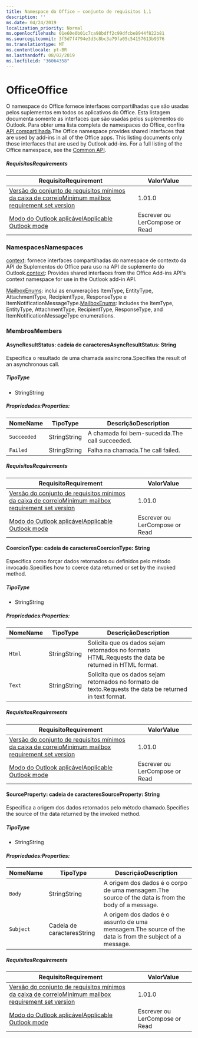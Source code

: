 ```yaml
---
title: Namespace do Office – conjunto de requisitos 1,1
description: ''
ms.date: 04/24/2019
localization_priority: Normal
ms.openlocfilehash: 01e60e0b01c7ca98bdff2c99dfcbe8944f822b81
ms.sourcegitcommit: 3f5d7f4794e3d3c8bc3a79fa05c54157613b9376
ms.translationtype: MT
ms.contentlocale: pt-BR
ms.lasthandoff: 08/02/2019
ms.locfileid: "36064358"
---
```

# <a name="office"></a><span data-ttu-id="b442c-102">Office</span><span class="sxs-lookup"><span data-stu-id="b442c-102">Office</span></span>

<span data-ttu-id="b442c-p101">O namespace do Office fornece interfaces compartilhadas que são usadas pelos suplementos em todos os aplicativos do Office. Esta listagem documenta somente as interfaces que são usadas pelos suplementos do Outlook. Para obter uma lista completa de namespaces do Office, confira [API compartilhada](/javascript/api/office).</span><span class="sxs-lookup"><span data-stu-id="b442c-p101">The Office namespace provides shared interfaces that are used by add-ins in all of the Office apps. This listing documents only those interfaces that are used by Outlook add-ins. For a full listing of the Office namespace, see the [Common API](/javascript/api/office).</span></span>

##### <a name="requirements"></a><span data-ttu-id="b442c-105">Requisitos</span><span class="sxs-lookup"><span data-stu-id="b442c-105">Requirements</span></span>

|<span data-ttu-id="b442c-106">Requisito</span><span class="sxs-lookup"><span data-stu-id="b442c-106">Requirement</span></span>| <span data-ttu-id="b442c-107">Valor</span><span class="sxs-lookup"><span data-stu-id="b442c-107">Value</span></span>|
|---|---|
|[<span data-ttu-id="b442c-108">Versão do conjunto de requisitos mínimos da caixa de correio</span><span class="sxs-lookup"><span data-stu-id="b442c-108">Minimum mailbox requirement set version</span></span>](/office/dev/add-ins/reference/requirement-sets/outlook-api-requirement-sets)| <span data-ttu-id="b442c-109">1.0</span><span class="sxs-lookup"><span data-stu-id="b442c-109">1.0</span></span>|
|[<span data-ttu-id="b442c-110">Modo do Outlook aplicável</span><span class="sxs-lookup"><span data-stu-id="b442c-110">Applicable Outlook mode</span></span>](/outlook/add-ins/#extension-points)| <span data-ttu-id="b442c-111">Escrever ou Ler</span><span class="sxs-lookup"><span data-stu-id="b442c-111">Compose or Read</span></span>|

### <a name="namespaces"></a><span data-ttu-id="b442c-112">Namespaces</span><span class="sxs-lookup"><span data-stu-id="b442c-112">Namespaces</span></span>

<span data-ttu-id="b442c-113">[context](office.context.md): fornece interfaces compartilhadas do namespace de contexto da API de Suplementos do Office para uso na API de suplemento do Outlook.</span><span class="sxs-lookup"><span data-stu-id="b442c-113">[context](office.context.md): Provides shared interfaces from the Office Add-ins API's context namespace for use in the Outlook add-in API.</span></span>

<span data-ttu-id="b442c-114">[MailboxEnums](/javascript/api/outlook/office.mailboxenums.attachmenttype?view=outlook-js-1.1): inclui as enumerações ItemType, EntityType, AttachmentType, RecipientType, ResponseType e ItemNotificationMessageType.</span><span class="sxs-lookup"><span data-stu-id="b442c-114">[MailboxEnums](/javascript/api/outlook/office.mailboxenums.attachmenttype?view=outlook-js-1.1): Includes the ItemType, EntityType, AttachmentType, RecipientType, ResponseType, and ItemNotificationMessageType enumerations.</span></span>

### <a name="members"></a><span data-ttu-id="b442c-115">Membros</span><span class="sxs-lookup"><span data-stu-id="b442c-115">Members</span></span>

#### <a name="asyncresultstatus-string"></a><span data-ttu-id="b442c-116">AsyncResultStatus: cadeia de caracteres</span><span class="sxs-lookup"><span data-stu-id="b442c-116">AsyncResultStatus: String</span></span>

<span data-ttu-id="b442c-117">Especifica o resultado de uma chamada assíncrona.</span><span class="sxs-lookup"><span data-stu-id="b442c-117">Specifies the result of an asynchronous call.</span></span>

##### <a name="type"></a><span data-ttu-id="b442c-118">Tipo</span><span class="sxs-lookup"><span data-stu-id="b442c-118">Type</span></span>

*   <span data-ttu-id="b442c-119">String</span><span class="sxs-lookup"><span data-stu-id="b442c-119">String</span></span>

##### <a name="properties"></a><span data-ttu-id="b442c-120">Propriedades:</span><span class="sxs-lookup"><span data-stu-id="b442c-120">Properties:</span></span>

|<span data-ttu-id="b442c-121">Nome</span><span class="sxs-lookup"><span data-stu-id="b442c-121">Name</span></span>| <span data-ttu-id="b442c-122">Tipo</span><span class="sxs-lookup"><span data-stu-id="b442c-122">Type</span></span>| <span data-ttu-id="b442c-123">Descrição</span><span class="sxs-lookup"><span data-stu-id="b442c-123">Description</span></span>|
|---|---|---|
|`Succeeded`| <span data-ttu-id="b442c-124">String</span><span class="sxs-lookup"><span data-stu-id="b442c-124">String</span></span>|<span data-ttu-id="b442c-125">A chamada foi bem-sucedida.</span><span class="sxs-lookup"><span data-stu-id="b442c-125">The call succeeded.</span></span>|
|`Failed`| <span data-ttu-id="b442c-126">String</span><span class="sxs-lookup"><span data-stu-id="b442c-126">String</span></span>|<span data-ttu-id="b442c-127">Falha na chamada.</span><span class="sxs-lookup"><span data-stu-id="b442c-127">The call failed.</span></span>|

##### <a name="requirements"></a><span data-ttu-id="b442c-128">Requisitos</span><span class="sxs-lookup"><span data-stu-id="b442c-128">Requirements</span></span>

|<span data-ttu-id="b442c-129">Requisito</span><span class="sxs-lookup"><span data-stu-id="b442c-129">Requirement</span></span>| <span data-ttu-id="b442c-130">Valor</span><span class="sxs-lookup"><span data-stu-id="b442c-130">Value</span></span>|
|---|---|
|[<span data-ttu-id="b442c-131">Versão do conjunto de requisitos mínimos da caixa de correio</span><span class="sxs-lookup"><span data-stu-id="b442c-131">Minimum mailbox requirement set version</span></span>](/office/dev/add-ins/reference/requirement-sets/outlook-api-requirement-sets)| <span data-ttu-id="b442c-132">1.0</span><span class="sxs-lookup"><span data-stu-id="b442c-132">1.0</span></span>|
|[<span data-ttu-id="b442c-133">Modo do Outlook aplicável</span><span class="sxs-lookup"><span data-stu-id="b442c-133">Applicable Outlook mode</span></span>](/outlook/add-ins/#extension-points)| <span data-ttu-id="b442c-134">Escrever ou Ler</span><span class="sxs-lookup"><span data-stu-id="b442c-134">Compose or Read</span></span>|

#### <a name="coerciontype-string"></a><span data-ttu-id="b442c-135">CoercionType: cadeia de caracteres</span><span class="sxs-lookup"><span data-stu-id="b442c-135">CoercionType: String</span></span>

<span data-ttu-id="b442c-136">Especifica como forçar dados retornados ou definidos pelo método invocado.</span><span class="sxs-lookup"><span data-stu-id="b442c-136">Specifies how to coerce data returned or set by the invoked method.</span></span>

##### <a name="type"></a><span data-ttu-id="b442c-137">Tipo</span><span class="sxs-lookup"><span data-stu-id="b442c-137">Type</span></span>

*   <span data-ttu-id="b442c-138">String</span><span class="sxs-lookup"><span data-stu-id="b442c-138">String</span></span>

##### <a name="properties"></a><span data-ttu-id="b442c-139">Propriedades:</span><span class="sxs-lookup"><span data-stu-id="b442c-139">Properties:</span></span>

|<span data-ttu-id="b442c-140">Nome</span><span class="sxs-lookup"><span data-stu-id="b442c-140">Name</span></span>| <span data-ttu-id="b442c-141">Tipo</span><span class="sxs-lookup"><span data-stu-id="b442c-141">Type</span></span>| <span data-ttu-id="b442c-142">Descrição</span><span class="sxs-lookup"><span data-stu-id="b442c-142">Description</span></span>|
|---|---|---|
|`Html`| <span data-ttu-id="b442c-143">String</span><span class="sxs-lookup"><span data-stu-id="b442c-143">String</span></span>|<span data-ttu-id="b442c-144">Solicita que os dados sejam retornados no formato HTML.</span><span class="sxs-lookup"><span data-stu-id="b442c-144">Requests the data be returned in HTML format.</span></span>|
|`Text`| <span data-ttu-id="b442c-145">String</span><span class="sxs-lookup"><span data-stu-id="b442c-145">String</span></span>|<span data-ttu-id="b442c-146">Solicita que os dados sejam retornados no formato de texto.</span><span class="sxs-lookup"><span data-stu-id="b442c-146">Requests the data be returned in text format.</span></span>|

##### <a name="requirements"></a><span data-ttu-id="b442c-147">Requisitos</span><span class="sxs-lookup"><span data-stu-id="b442c-147">Requirements</span></span>

|<span data-ttu-id="b442c-148">Requisito</span><span class="sxs-lookup"><span data-stu-id="b442c-148">Requirement</span></span>| <span data-ttu-id="b442c-149">Valor</span><span class="sxs-lookup"><span data-stu-id="b442c-149">Value</span></span>|
|---|---|
|[<span data-ttu-id="b442c-150">Versão do conjunto de requisitos mínimos da caixa de correio</span><span class="sxs-lookup"><span data-stu-id="b442c-150">Minimum mailbox requirement set version</span></span>](/office/dev/add-ins/reference/requirement-sets/outlook-api-requirement-sets)| <span data-ttu-id="b442c-151">1.0</span><span class="sxs-lookup"><span data-stu-id="b442c-151">1.0</span></span>|
|[<span data-ttu-id="b442c-152">Modo do Outlook aplicável</span><span class="sxs-lookup"><span data-stu-id="b442c-152">Applicable Outlook mode</span></span>](/outlook/add-ins/#extension-points)| <span data-ttu-id="b442c-153">Escrever ou Ler</span><span class="sxs-lookup"><span data-stu-id="b442c-153">Compose or Read</span></span>|

#### <a name="sourceproperty-string"></a><span data-ttu-id="b442c-154">SourceProperty: cadeia de caracteres</span><span class="sxs-lookup"><span data-stu-id="b442c-154">SourceProperty: String</span></span>

<span data-ttu-id="b442c-155">Especifica a origem dos dados retornados pelo método chamado.</span><span class="sxs-lookup"><span data-stu-id="b442c-155">Specifies the source of the data returned by the invoked method.</span></span>

##### <a name="type"></a><span data-ttu-id="b442c-156">Tipo</span><span class="sxs-lookup"><span data-stu-id="b442c-156">Type</span></span>

*   <span data-ttu-id="b442c-157">String</span><span class="sxs-lookup"><span data-stu-id="b442c-157">String</span></span>

##### <a name="properties"></a><span data-ttu-id="b442c-158">Propriedades:</span><span class="sxs-lookup"><span data-stu-id="b442c-158">Properties:</span></span>

|<span data-ttu-id="b442c-159">Nome</span><span class="sxs-lookup"><span data-stu-id="b442c-159">Name</span></span>| <span data-ttu-id="b442c-160">Tipo</span><span class="sxs-lookup"><span data-stu-id="b442c-160">Type</span></span>| <span data-ttu-id="b442c-161">Descrição</span><span class="sxs-lookup"><span data-stu-id="b442c-161">Description</span></span>|
|---|---|---|
|`Body`| <span data-ttu-id="b442c-162">String</span><span class="sxs-lookup"><span data-stu-id="b442c-162">String</span></span>|<span data-ttu-id="b442c-163">A origem dos dados é o corpo de uma mensagem.</span><span class="sxs-lookup"><span data-stu-id="b442c-163">The source of the data is from the body of a message.</span></span>|
|`Subject`| <span data-ttu-id="b442c-164">Cadeia de caracteres</span><span class="sxs-lookup"><span data-stu-id="b442c-164">String</span></span>|<span data-ttu-id="b442c-165">A origem dos dados é o assunto de uma mensagem.</span><span class="sxs-lookup"><span data-stu-id="b442c-165">The source of the data is from the subject of a message.</span></span>|

##### <a name="requirements"></a><span data-ttu-id="b442c-166">Requisitos</span><span class="sxs-lookup"><span data-stu-id="b442c-166">Requirements</span></span>

|<span data-ttu-id="b442c-167">Requisito</span><span class="sxs-lookup"><span data-stu-id="b442c-167">Requirement</span></span>| <span data-ttu-id="b442c-168">Valor</span><span class="sxs-lookup"><span data-stu-id="b442c-168">Value</span></span>|
|---|---|
|[<span data-ttu-id="b442c-169">Versão do conjunto de requisitos mínimos da caixa de correio</span><span class="sxs-lookup"><span data-stu-id="b442c-169">Minimum mailbox requirement set version</span></span>](/office/dev/add-ins/reference/requirement-sets/outlook-api-requirement-sets)| <span data-ttu-id="b442c-170">1.0</span><span class="sxs-lookup"><span data-stu-id="b442c-170">1.0</span></span>|
|[<span data-ttu-id="b442c-171">Modo do Outlook aplicável</span><span class="sxs-lookup"><span data-stu-id="b442c-171">Applicable Outlook mode</span></span>](/outlook/add-ins/#extension-points)| <span data-ttu-id="b442c-172">Escrever ou Ler</span><span class="sxs-lookup"><span data-stu-id="b442c-172">Compose or Read</span></span>|
